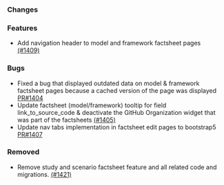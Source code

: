 ### Changes

### Features
- Add navigation header to model and framework factsheet pages [(#1409)](https://github.com/OpenEnergyPlatform/oeplatform/pull/1409)

### Bugs
- Fixed a bug that displayed outdated data on model & framework factsheet pages because a cached version of the page was displayed [PR#1404](https://github.com/OpenEnergyPlatform/oeplatform/pull/1404)
- Update factsheet (model/framework) tooltip for field link_to_source_code & deactivate the GitHub Organization widget that was part of the factsheets [(#1405)](https://github.com/OpenEnergyPlatform/oeplatform/pull/1405)
- Update nav tabs implementation in factsheet edit pages to bootstrap5  [PR#1407](https://github.com/OpenEnergyPlatform/oeplatform/pull/1407)

### Removed
- Remove study and scenario factsheet feature and all related code and migrations. [(#1421)](https://github.com/OpenEnergyPlatform/oeplatform/pull/1421)
